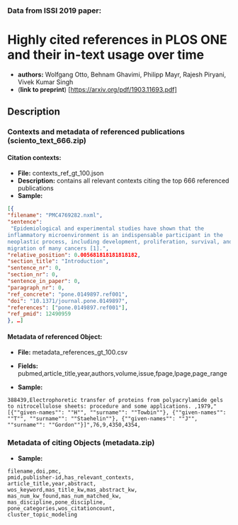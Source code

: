 ### Data from ISSI 2019 paper:
# Highly cited references in PLOS ONE and their in-text usage over time
* **authors:** Wolfgang Otto, Behnam Ghavimi, Philipp Mayr, Rajesh Piryani, Vivek Kumar Singh
* (**link to preprint**) [https://arxiv.org/pdf/1903.11693.pdf]

## Description
### Contexts and metadata of referenced publications (**sciento_text_666.zip**)
#### Citation contexts:
 * **File:** contexts_ref_gt_100.json
 * **Description:** contains all relevant contexts citing the top 666 referenced publications
 * **Sample:**
```json
[{
"filename": "PMC4769282.nxml",
"sentence":
 "Epidemiological and experimental studies have shown that the 
inflammatory microenvironment is an indispensable participant in the 
neoplastic process, including development, proliferation, survival, and 
migration of many cancers [1].", 
"relative_position": 0.005681818181818182,
"section_title": "Introduction",
"sentence_nr": 0,
"section_nr": 0,
"sentence_in_paper": 0, 
"paragraph_nr": 0,
"ref_concrete": "pone.0149897.ref001", 
"doi": "10.1371/journal.pone.0149897",
"references": ["pone.0149897.ref001"],
"ref_pmid": 12490959
}, …]
```

#### Metadata of referenced Object:
* **File:** metadata_references_gt_100.csv
* **Fields:** pubmed,article_title,year,authors,volume,issue,fpage,lpage,page_range

* **Sample:**
```csv
388439,Electrophoretic transfer of proteins from polyacrylamide gels to nitrocellulose sheets: procedure and some applications. ,1979,"[{""given-names"": ""H"", ""surname"": ""Towbin""}, {""given-names"": ""T"", ""surname"": ""Staehelin""}, {""given-names"": ""J"", ""surname"": ""Gordon""}]",76,9,4350,4354,
```

### Metadata of citing Objects (**metadata.zip**)
  * **Sample:**
```csv
filename,doi,pmc,
pmid,publisher-id,has_relevant_contexts,
article_title,year,abstract,
wos_keyword,mas_title_kw,mas_abstract_kw,
mas_num_kw_found,mas_num_matched_kw,
mas_discipline,pone_discipline,
pone_categories,wos_citationcount,
cluster_topic_modeling
```














